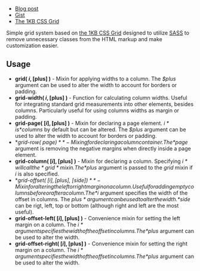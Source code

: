 - [Blog post](http://heygrady.com/blog/2011/02/17/using-sass-with-the-1kb-grid-system/)
- [Gist](https://gist.github.com/702760)
- [The 1KB CSS Grid](http://1kbgrid.com/)

Simple grid system based on [the 1KB CSS Grid](http://1kbgrid.com/) designed to utilize [SASS](http://sass-lang.com/) to remove unnecessary classes from the HTML markup and make customization easier.

## Usage
- **grid( $i, [$plus] )** - Mixin for applying widths to a column. The *$plus* argument can be used to alter the width to account for borders or padding.
- **grid-width( $i, [$plus] )** - Function for calculating column widths. Useful for integrating standard grid measurements into other elements, besides columns. Particularly useful for using columns widths as margin or padding.
- **grid-page( [$i], [$plus] )** - Mixin for declaring a page element. *$i* is *$columns* by default but can be altered. The *$plus* argument can be used to alter the width to account for borders or padding.
- **grid-row( $page )** - Mixing for declaring a column container. The *$page* argument is removing the negative margins when directly inside a page element.
- **grid-column( [$i], [$plus] )** - Mixin for declaring a column. Specifying *$i* will call the *grid* mixin. The *$plus* argument is passed to the *grid* mixin if *i* is also specified.
- **grid-offset( [$i], [$plus], [$side] )** - Mixin for altering the left or right margin on a column. Useful for adding empty columns before or after a column. The *$i* argument specifies the width of the offset in columns. The *$plus* argument can be used to alter the width. *$side* can be rigt, left, top or bottom (although right and left are the most useful).
- **grid-offset-left( [$i], [$plus] )** - Convenience mixin for setting the left margin on a column. The *$i* argument specifies the width of the offset in columns. The *$plus* argument can be used to alter the width.
- **grid-offset-right( [$i], [$plus] )** - Convenience mixin for setting the right margin on a column. The *$i* argument specifies the width of the offset in columns. The *$plus* argument can be used to alter the width.